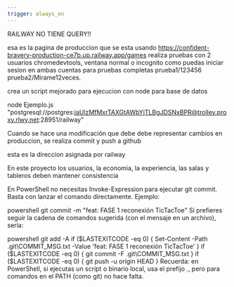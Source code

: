 ```yaml
---
trigger: always_on
---
```


RAILWAY NO TIENE QUERY!!

esa es la pagina de produccion que se esta usando
https://confident-bravery-production-ce7b.up.railway.app/games
realiza pruebas con 2 usuarios chromedevtools, ventana normal o incognito como puedas iniciar sesion en ambas cuentas para pruebas completas
prueba1/123456
prueba2/Mirame12veces.

crea un script mejorado para ejecucion con node para base de datos

node Ejemplo.js "postgresql://postgres:jaUlzMfMxrTAXGtAWbYjTLBgJDSNxBPR@trolley.proxy.rlwy.net:28951/railway"

Cuando se hace una modificación que debe debe representar cambios en produccion, se realiza commit y push a github



esta es la direccion asignada por railway

En este proyecto los usuarios, la economia, la experiencia, las salas y tableros deben mantener consistencia

En PowerShell no necesitas Invoke-Expression para ejecutar git commit. Basta con lanzar el comando directamente. Ejemplo:

powershell
git commit -m "feat: FASE 1 reconexión TicTacToe"
Si prefieres seguir la cadena de comandos sugerida (con el mensaje en un archivo), sería:

powershell
git add -A
if ($LASTEXITCODE -eq 0) { Set-Content -Path .git\COMMIT_MSG.txt -Value 'feat: FASE 1 reconexión TicTacToe' }
if ($LASTEXITCODE -eq 0) { git commit -F .git\COMMIT_MSG.txt }
if ($LASTEXITCODE -eq 0) { git push -u origin HEAD }
Recuerda: en PowerShell, si ejecutas un script o binario local, usa el prefijo .\, pero para comandos en el PATH (como git) no hace falta.